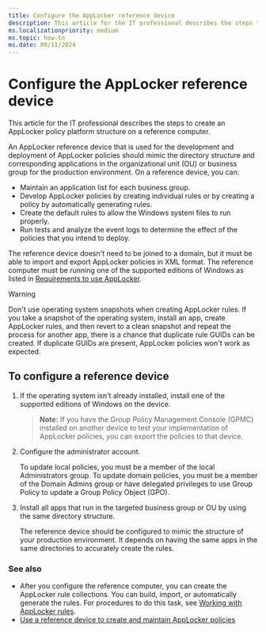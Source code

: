 ```yaml
---
title: Configure the AppLocker reference device
description: This article for the IT professional describes the steps to create an AppLocker policy platform structure on a reference computer.
ms.localizationpriority: medium
ms.topic: how-to
ms.date: 09/11/2024
---
```


# Configure the AppLocker reference device

This article for the IT professional describes the steps to create an AppLocker policy platform structure on a reference computer.

An AppLocker reference device that is used for the development and deployment of AppLocker policies should mimic the directory structure and corresponding applications in the organizational unit (OU) or business group for the production environment. On a reference device, you can:

- Maintain an application list for each business group.
- Develop AppLocker policies by creating individual rules or by creating a policy by automatically generating rules.
- Create the default rules to allow the Windows system files to run properly.
- Run tests and analyze the event logs to determine the effect of the policies that you intend to deploy.

The reference device doesn't need to be joined to a domain, but it must be able to import and export AppLocker policies in XML format. The reference computer must be running one of the supported editions of Windows as listed in [Requirements to use AppLocker](requirements-to-use-applocker.md).

> [!WARNING]
> Don't use operating system snapshots when creating AppLocker rules. If you take a snapshot of the operating system, install an app, create AppLocker rules, and then revert to a clean snapshot and repeat the process for another app, there is a chance that duplicate rule GUIDs can be created. If duplicate GUIDs are present, AppLocker policies won't work as expected.

## To configure a reference device

1. If the operating system isn't already installed, install one of the supported editions of Windows on the device.

    >**Note:**  If you have the Group Policy Management Console (GPMC) installed on another device to test your implementation of AppLocker policies, you can export the policies to that device.

2. Configure the administrator account.

    To update local policies, you must be a member of the local Administrators group. To update domain policies, you must be a member of the Domain Admins group or have delegated privileges to use Group Policy to update a Group Policy Object (GPO).

3. Install all apps that run in the targeted business group or OU by using the same directory structure.

    The reference device should be configured to mimic the structure of your production environment. It depends on having the same apps in the same directories to accurately create the rules.

### See also

- After you configure the reference computer, you can create the AppLocker rule collections. You can build, import, or automatically generate the rules. For procedures to do this task, see [Working with AppLocker rules](working-with-applocker-rules.md).
- [Use a reference device to create and maintain AppLocker policies](use-a-reference-computer-to-create-and-maintain-applocker-policies.md)
